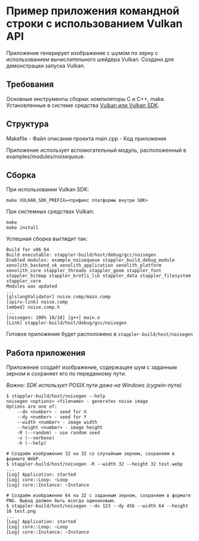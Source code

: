 # Пример приложения командной строки с использованием Vulkan API

Приложение генерирует изображение с шумом по зерну с использованием вычислительного шейдера Vulkan. Создано для демонстрации запуска Vulkan. 

## Требования

Основные инструменты сборки: компиляторы C и C++, make. Установленные в системе средства [Vulkan или Vulkan SDK](https://github.com/libstappler/libstappler-doc/blob/master/docs-ru/other/vulkan.md).

## Структура

Makefile - Файл описания проекта
main.cpp - Код приложения

Приложение использует вспомогательный модуль, расположенный в examples/modules/noisequeue.

## Сборка

При использовании Vulkan SDK:

```
make VULKAN_SDK_PREFIX=<префикс платформы внутри SDK>
```

При системных средствах Vulkan:

```
make
make install
```

Успешная сборка выглядит так:

```
Build for x86_64
Build executable: stappler-build/host/debug/gcc/noisegen
Enabled modules: example_noisequeue stappler_build_debug_module xenolith_backend_vk xenolith_application xenolith_platform xenolith_core stappler_threads stappler_geom stappler_font stappler_bitmap stappler_brotli_lib stappler_data stappler_filesystem stappler_core
Modules was updated
...
[glslangValidator] noise.comp/main.comp
[spirv-link] noise.comp
[embed] noise.comp.h
...
[noisegen: 100% 18/18] [g++] main.o
[Link] stappler-build/host/debug/gcc/noisegen
```

Готовое приложение будет расположено в `stappler-build/host/noisegen`

## Работа приложения

Приложение создаёт изображение, содержащее шум с заданным зерном и сохраняет его по переданному пути.

*Важно: SDK использует POSIX пути даже на Windows (cygwin-пути)*

```
$ stappler-build/host/noisegen --help
noisegen <options> <filename> - generates noise image
Options are one of:
	--dx <number> - seed for X
	--dy <number> - seed for Y
	--width <number> - image width
	--height <number> - image height
	-R (--random) - use random seed
	-v (--verbose)
	-h (--help)

# Создаём изображение 32 на 32 со случайным зерном, сохраняем в формате WebP.
$ stappler-build/host/noisegen -R --width 32 --height 32 test.webp
...
[Log] Application: started
[Log] core::Loop: ~Loop
[Log] core::Instance: ~Instance

# Создаём изображение 64 на 32 с заданным зерном, сохраняем в формате PNG. Вывод должен быть всегда одинаковым.
$ stappler-build/host/noisegen --dx 123 --dy 456 --width 64 --height 16 test.png
...
[Log] Application: started
[Log] core::Loop: ~Loop
[Log] core::Instance: ~Instance
```
